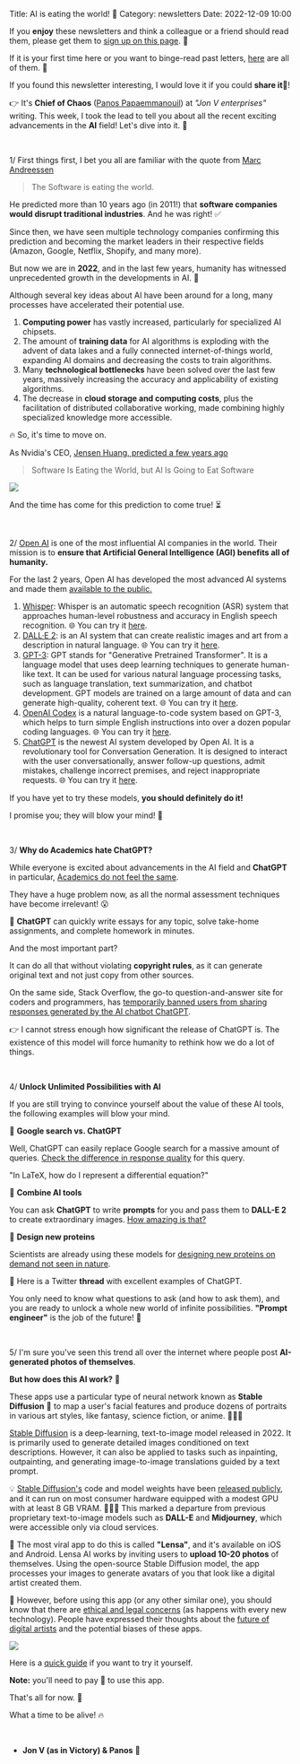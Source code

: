 Title: AI is eating the world! 🤖
Category: newsletters
Date: 2022-12-09 10:00

If you **enjoy** these newsletters and think a colleague or a friend should read them, please get them to [sign up on this page](https://jon.io/). 📝

If it is your first time here or you want to binge-read past letters, [here](https://jon.io/category/newsletters) are all of them. 📰

If you found this newsletter interesting, I would love it if you could **share it**🔗!

👉 It's **Chief of Chaos** ([Panos Papaemmanouil](https://www.linkedin.com/in/panagiotis-papaemmanouil/)) at _"Jon V enterprises"_ writing. 
This week, I took the lead to tell you about all the recent exciting advancements in the **AI** field! Let's dive into it. 🚀

<br>

1/ First things first, I bet you all are familiar with the quote from [Marc Andreessen](https://a16z.com/2011/08/20/why-software-is-eating-the-world/)

> The Software is eating the world.

He predicted more than 10 years ago (in 2011!) that **software companies would disrupt traditional industries**. And he was right! ✅

Since then, we have seen multiple technology companies confirming this prediction and becoming the market leaders in their respective fields (Amazon, Google, Netflix, Shopify, and many more).

But now we are in **2022**, and in the last few years, humanity has witnessed unprecedented growth in the developments in AI. 🧠

Although several key ideas about AI have been around for a long, many processes have accelerated their potential use.

1. **Computing power** has vastly increased, particularly for specialized AI chipsets.
2. The amount of **training data** for AI algorithms is exploding with the advent of data lakes and a fully connected internet-of-things world, expanding AI domains and decreasing the costs to train algorithms.
3. Many **technological bottlenecks** have been solved over the last few years, massively increasing the accuracy and applicability of existing algorithms.
4. The decrease in **cloud storage and computing costs**, plus the facilitation of distributed collaborative working, made combining highly specialized knowledge more accessible.

🔥 So, it's time to move on.


As Nvidia's CEO, [Jensen Huang, predicted a few years ago](https://www.technologyreview.com/2017/05/12/151722/nvidia-ceo-software-is-eating-the-world-but-ai-is-going-to-eat-software/)

> Software Is Eating the World, but AI Is Going to Eat Software

![](https://sendfoxprod.b-cdn.net/media/hP1OR4GEM9GkS3wHlSopWe0rduDdJLTyYyjL8YWI16325)

And the time has come for this prediction to come true! ⏳


<br>

2/ [Open AI](https://openai.com/) is one of the most influential AI companies in the world. Their mission is to **ensure that Artificial General Intelligence (AGI) benefits all of humanity.**


For the last 2 years, Open AI has developed the most advanced AI systems and made them [available to the public.](https://beta.openai.com/overview)


1. [Whisper](https://openai.com/blog/whisper/): Whisper is an automatic speech recognition (ASR) system that approaches human-level robustness and accuracy in English speech recognition. 🌐 You can try it [here](https://huggingface.co/spaces/openai/whisper). 
2. [DALL·E 2](https://openai.com/dall-e-2/): is an AI system that can create realistic images and art from a description in natural language. 🌐 You can try it [here](https://labs.openai.com/). 
3. [GPT-3](https://beta.openai.com/docs/models/gpt-3): GPT stands for "Generative Pretrained Transformer". It is a language model that uses deep learning techniques to generate human-like text. It can be used for various natural language processing tasks, such as language translation, text summarization, and chatbot development. GPT models are trained on a large amount of data and can generate high-quality, coherent text. 🌐 You can try it [here](https://beta.openai.com/playground).
4. [OpenAI Codex](https://openai.com/blog/openai-codex/) is a natural language-to-code system based on GPT-3, which helps to turn simple English instructions into over a dozen popular coding languages. 🌐 You can try it [here](https://beta.openai.com/playground?model=code-davinci-002&prompt=%22%22%22%0AAsk%20the%20user%20for%20their%20name%20and%20say%20%22Hello%22%0A%22%22%22).
5. [ChatGPT](https://openai.com/blog/chatgpt/) is the newest AI system developed by Open AI. It is a revolutionary tool for Conversation Generation. It is designed to interact with the user conversationally, answer follow-up questions, admit mistakes, challenge incorrect premises, and reject inappropriate requests. 🌐 You can try it [here](https://chat.openai.com/chat).

If you have yet to try these models, **you should definitely do it!**

I promise you; they will blow your mind! 🤯

<br>


3/ **Why do Academics hate ChatGPT?**

While everyone is excited about advancements in the AI field and **ChatGPT** in particular, [Academics do not feel the same](https://www.theguardian.com/technology/2022/dec/04/ai-bot-chatgpt-stuns-academics-with-essay-writing-skills-and-usability). 

They have a huge problem now, as all the normal assessment techniques have become irrelevant! 😮

📌 **ChatGPT** can quickly write essays for any topic, solve take-home assignments, and complete homework in minutes.

And the most important part?

It can do all that without violating **copyright rules**, as it can generate original text and not just copy from other sources.

On the same side, Stack Overflow, the go-to question-and-answer site for coders and programmers, has [temporarily banned users from sharing responses generated by the AI chatbot ChatGPT](https://www.theverge.com/2022/12/5/23493932/chatgpt-ai-generated-answers-temporarily-banned-stack-overflow-llms-dangers). 

👉 I cannot stress enough how significant the release of ChatGPT is. The existence of this model will force humanity to rethink how we do a lot of things.

<br>

4/ **Unlock Unlimited Possibilities with AI**

If you are still trying to convince yourself about the value of these AI tools, the following examples will blow your mind.

🔹 **Google search vs. ChatGPT**

Well, ChatGPT can easily replace Google search for a massive amount of queries. [Check the difference in response quality](https://twitter.com/jdjkelly/status/1598021488795586561?s=20&t=gKmge-zdPdws7ZNw_yKr8A) for this query.

"In LaTeX, how do I represent a differential equation?"


🔹 **Combine AI tools**

You can ask **ChatGPT** to write **prompts** for you and pass them to **DALL-E 2** to create extraordinary images. [How amazing is that?](https://twitter.com/GuyP/status/1598020781065527296?s=20&t=imd63bS3mXO5y3iep849Og)


🔹 **Design new proteins**

Scientists are already using these models for [designing new proteins on demand not seen in nature](https://www.technologyreview.com/2022/12/01/1064023/biotech-labs-are-using-ai-inspired-by-dall-e-to-invent-new-drugs/).


📌 Here is a Twitter **thread** with excellent examples of ChatGPT.

You only need to know what questions to ask (and how to ask them), and you are ready to unlock a whole new world of infinite possibilities. **"Prompt engineer"** is the job of the future! 🦾


<br>


5/ I'm sure you've seen this trend all over the internet where people post **AI-generated photos of themselves**.

**But how does this AI work?** 🤔

These apps use a particular type of neural network known as **Stable Diffusion** 🎨 to map a user's facial features and produce dozens of portraits in various art styles, like fantasy, science fiction, or anime. 👩🏻‍🎨

[Stable Diffusion](https://stability.ai/blog/stable-diffusion-v2-release) is a deep-learning, text-to-image model released in 2022. It is primarily used to generate detailed images conditioned on text descriptions. However, it can also be applied to tasks such as inpainting, outpainting, and generating image-to-image translations guided by a text prompt.

💡 [Stable Diffusion's](https://en.wikipedia.org/wiki/Stable_Diffusion) code and model weights have been [released publicly](https://github.com/CompVis/stable-diffusion), and it can run on most consumer hardware equipped with a modest GPU with at least 8 GB VRAM. 👩🏻‍💻 This marked a departure from previous proprietary text-to-image models such as **DALL-E** and **Midjourney**, which were accessible only via cloud services.

📱 The most viral app to do this is called **"Lensa"**, and it's available on iOS and Android. Lensa AI works by inviting users to **upload 10-20 photos** of themselves. Using the open-source Stable Diffusion model, the app processes your images to generate avatars of you that look like a digital artist created them.

🚩 However, before using this app (or any other similar one), you should know that there are [ethical and legal concerns](https://news.northeastern.edu/2022/12/09/portrait-ai-app/#:~:text=With%20Lensa%2C%20users%20upload%2010,or%20anime%2C%20within%2020%20minutes) (as happens with every new technology). People have expressed their thoughts about the [future of digital artists](https://twitter.com/megraeart/status/1598806459004985363) and the potential biases of these apps.

![](https://sendfoxprod.b-cdn.net/media/S7Kf8EQYoOzvFnjXPA0INEXEtmHlfSNTvO48jVCP16325)

Here is a [quick guide](https://www.techadvisor.com/article/1422944/use-lensa-app-ai-selfie-images.html]) if you want to try it yourself.

**Note:** you'll need to pay 💸 to use this app.


That's all for now. 🤩

What a time to be alive! 🔥

<br>

- **Jon V (as in Victory) & Panos** 🚀